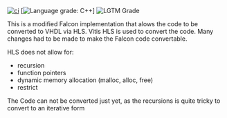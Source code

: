 [![ci](https://github.com/JanWendler/Falcon/actions/workflows/tests.yml/badge.svg)](https://github.com/JanWendler/Falcon/actions/workflows/tests.yml)
[![Language grade: C++](https://img.shields.io/lgtm/grade/cpp/github/cpp-best-practices/cpp_starter_project)]
![LGTM Grade](https://img.shields.io/lgtm/grade/cpp/github/JanWendler/Falcon?label=Code%20Quality)

This is a modified Falcon implementation that alows the code to be converted to VHDL via HLS.
Vitis HLS is used to convert the code. 
Many changes had to be made to make the Falcon code convertable. 

HLS does not allow for:
- recursion
- function pointers
- dynamic memory allocation (malloc, alloc, free)
- restrict

The Code can not be converted just yet, as the recursions is quite tricky to convert to an iterative form
